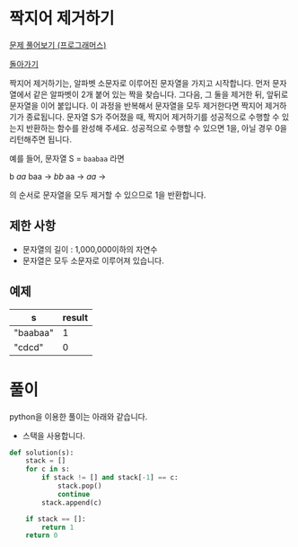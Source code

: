 # 짝지어 제거하기

[문제 풀어보기 (프로그래머스)](https://programmers.co.kr/learn/courses/30/lessons/12973)

[돌아가기](/../alg/)

짝지어 제거하기는, 알파벳 소문자로 이루어진 문자열을 가지고 시작합니다. 먼저 문자열에서 같은 알파벳이 2개 붙어 있는 짝을 찾습니다. 그다음, 그 둘을 제거한 뒤, 앞뒤로 문자열을 이어 붙입니다. 이 과정을 반복해서 문자열을 모두 제거한다면 짝지어 제거하기가 종료됩니다. 문자열 S가 주어졌을 때, 짝지어 제거하기를 성공적으로 수행할 수 있는지 반환하는 함수를 완성해 주세요. 성공적으로 수행할 수 있으면 1을, 아닐 경우 0을 리턴해주면 됩니다.

예를 들어, 문자열 S = `baabaa` 라면

b *aa* baa → *bb* aa → *aa* →

의 순서로 문자열을 모두 제거할 수 있으므로 1을 반환합니다.

## 제한 사항

- 문자열의 길이 : 1,000,000이하의 자연수
- 문자열은 모두 소문자로 이루어져 있습니다.

## 예제

| s | result |
| - | - |
| "baabaa" | 1 |
| "cdcd" | 0 |

# 풀이

python을 이용한 풀이는 아래와 같습니다.

- 스택을 사용합니다.

```python
def solution(s):
    stack = []
    for c in s:
        if stack != [] and stack[-1] == c:
            stack.pop()
            continue
        stack.append(c)

    if stack == []: 
        return 1
    return 0
```